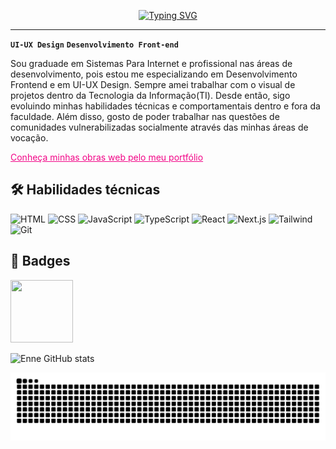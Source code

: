 <p align="center">
  <a href="https://git.io/typing-svg">
    <img src="https://readme-typing-svg.demolab.com?font=Fira+Code&weight=500&pause=1000&color=F20587&center=true&vCenter=true&width=500&lines=Boas-vindas+ao+meu+perfil;Explore+pela+minha+jornada+profissional" alt="Typing SVG" />
  </a>
</p>


---

**`UI-UX Design`**
**`Desenvolvimento Front-end`**

<p>
  Sou graduade em Sistemas Para Internet e profissional nas áreas de desenvolvimento, pois estou me especializando em Desenvolvimento Frontend e em UI-UX Design. Sempre amei trabalhar com o visual de projetos dentro da Tecnologia da Informação(TI). Desde então, sigo evoluindo minhas habilidades técnicas e comportamentais dentro e fora da faculdade. Além disso, gosto de poder trabalhar nas questões de comunidades vulnerabilizadas socialmente através das minhas áreas de vocação.
</p>
<a href="https://bit.ly/ennejimpessoa" style="color: #F20587;text-decoration: underline;">
  Conheça minhas obras web pelo meu portfólio
</a>


## 🛠️ Habilidades técnicas

<p align="left">
  <img src="https://cdn.jsdelivr.net/gh/devicons/devicon/icons/html5/html5-original.svg" title="HTML" alt="HTML" width="40" height="40"/>
  <img src="https://cdn.jsdelivr.net/gh/devicons/devicon/icons/css3/css3-original.svg" title="CSS" alt="CSS" width="40" height="40"/>
  <img src="https://cdn.jsdelivr.net/gh/devicons/devicon/icons/javascript/javascript-original.svg" title="JavaScript" alt="JavaScript" width="40" height="40"/>
  <img src="https://cdn.jsdelivr.net/gh/devicons/devicon/icons/typescript/typescript-original.svg" title="TypeScript" alt="TypeScript" width="40" height="40"/>
  <img src="https://cdn.jsdelivr.net/gh/devicons/devicon/icons/react/react-original.svg" title="React" alt="React" width="40" height="40"/>
  <img src="https://cdn.jsdelivr.net/gh/devicons/devicon/icons/nextjs/nextjs-original.svg" title="Next.js" alt="Next.js" width="40" height="40"/>
  <img src="https://cdn.jsdelivr.net/gh/devicons/devicon/icons/tailwindcss/tailwindcss-original.svg" title="Tailwind" alt="Tailwind" width="40" height="40"/>
  <img src="https://cdn.jsdelivr.net/gh/devicons/devicon/icons/git/git-original.svg" title="Git" alt="Git" width="40" height="40"/>
</p>


## 🏅 Badges
 
 <p align="left">
   <img src="https://images.credly.com/size/680x680/images/00634f82-b07f-4bbd-a6bb-53de397fc3a6/image.png" width="100" height="100">
 </p>


![Enne GitHub stats](https://github-readme-stats.vercel.app/api?username=Enne-Amore&show_icons=true&theme=synthwave)


<picture align="center">
  <source media="(prefers-color-scheme: dark)" srcset="https://raw.githubusercontent.com/maykontardoche/maykontardoche/output/github-contribution-grid-snake-dark.svg">
  <source media="(prefers-color-scheme: light)" srcset="https://raw.githubusercontent.com/maykontardoche/maykontardoche/output/github-contribution-grid-snake-dark.svg">
  <img align="center" alt="github contribution grid snake animation" src="https://raw.githubusercontent.com/maykontardoche/maykontardoche/output/github-contribution-grid-snake.svg">
</picture>

